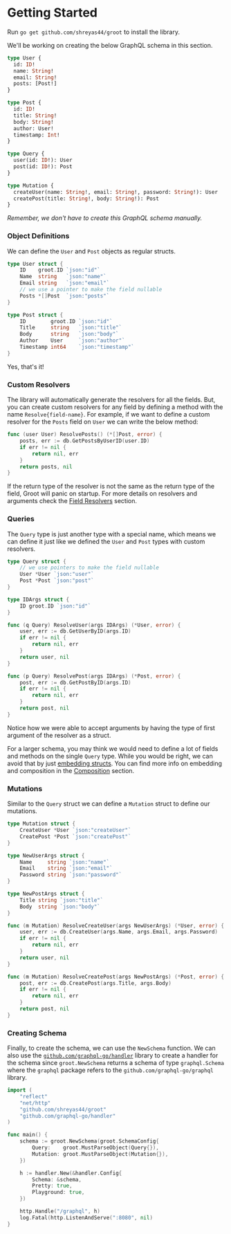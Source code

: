 # Getting Started

Run `go get github.com/shreyas44/groot` to install the library.

We'll be working on creating the below GraphQL schema in this section.

```graphql
type User {
  id: ID!
  name: String!
  email: String!
  posts: [Post!]
}

type Post {
  id: ID!
  title: String!
  body: String!
  author: User!
  timestamp: Int!
}

type Query {
  user(id: ID!): User
  post(id: ID!): Post
}

type Mutation {
  createUser(name: String!, email: String!, password: String!): User
  createPost(title: String!, body: String!): Post
}
```

_Remember, we don't have to create this GraphQL schema manually._

### Object Definitions

We can define the `User` and `Post` objects as regular structs.

```go
type User struct {
	ID    groot.ID `json:"id"`
	Name  string   `json:"name"`
	Email string   `json:"email"`
	// we use a pointer to make the field nullable
	Posts *[]Post  `json:"posts"`
}

type Post struct {
	ID        groot.ID `json:"id"`
	Title     string   `json:"title"`
	Body      string   `json:"body"`
	Author    User     `json:"author"`
	Timestamp int64    `json:"timestamp"`
}
```

Yes, that's it!

### Custom Resolvers

The library will automatically generate the resolvers for all the fields. But, you can create custom resolvers for any field by defining a method with the name `Resolve{field-name}`. For example, if we want to define a custom resolver for the `Posts` field on `User` we can write the below method:

```go
func (user User) ResolvePosts() (*[]Post, error) {
	posts, err := db.GetPostsByUserID(user.ID)
	if err != nil {
		return nil, err
	}
	return posts, nil
}
```

If the return type of the resolver is not the same as the return type of the field, Groot will panic on startup. For more details on resolvers and arguments check the [Field Resolvers](./type-definitions/field-resolvers) section.

### Queries

The `Query` type is just another type with a special name, which means we can define it just like we defined the `User` and `Post` types with custom resolvers.

```go
type Query struct {
	// we use pointers to make the field nullable
	User *User `json:"user"`
	Post *Post `json:"post"`
}

type IDArgs struct {
	ID groot.ID `json:"id"`
}

func (q Query) ResolveUser(args IDArgs) (*User, error) {
	user, err := db.GetUserByID(args.ID)
	if err != nil {
		return nil, err
	}
	return user, nil
}

func (p Query) ResolvePost(args IDArgs) (*Post, error) {
	post, err := db.GetPostByID(args.ID)
	if err != nil {
		return nil, err
	}
	return post, nil
}
```

Notice how we were able to accept arguments by having the type of first argument of the resolver as a struct.

For a larger schema, you may think we would need to define a lot of fields and methods on the single `Query` type. While you would be right, we can avoid that by just [embedding structs](https://www.geeksforgeeks.org/composition-in-golangj/). You can find more info on embedding and composition in the [Composition](./composition) section.

### Mutations

Similar to the `Query` struct we can define a `Mutation` struct to define our mutations.

```go
type Mutation struct {
	CreateUser *User `json:"createUser"`
	CreatePost *Post `json:"createPost"`
}

type NewUserArgs struct {
	Name     string `json:"name"`
	Email    string `json:"email"`
	Password string `json:"password"`
}

type NewPostArgs struct {
	Title string `json:"title"`
	Body  string `json:"body"`
}

func (m Mutation) ResolveCreateUser(args NewUserArgs) (*User, error) {
	user, err := db.CreateUser(args.Name, args.Email, args.Password)
	if err != nil {
		return nil, err
	}
	return user, nil
}

func (m Mutation) ResolveCreatePost(args NewPostArgs) (*Post, error) {
	post, err := db.CreatePost(args.Title, args.Body)
	if err != nil {
		return nil, err
	}
	return post, nil
}
```

### Creating Schema

Finally, to create the schema, we can use the `NewSchema` function. We can also use the [`github.com/graphql-go/handler`](https://github.com/graphql-go/handler) library to create a handler for the schema since `groot.NewSchema` returns a schema of type `graphql.Schema` where the `graphql` package refers to the `github.com/graphql-go/graphql` library.

```go
import (
	"reflect"
	"net/http"
	"github.com/shreyas44/groot"
	"github.com/graphql-go/handler"
)

func main() {
	schema := groot.NewSchema(groot.SchemaConfig{
		Query:    groot.MustParseObject(Query{}),
		Mutation: groot.MustParseObject(Mutation{}),
	})

	h := handler.New(&handler.Config{
		Schema: &schema,
		Pretty: true,
		Playground: true,
	})

	http.Handle("/graphql", h)
	log.Fatal(http.ListenAndServe(":8080", nil)
}
```
